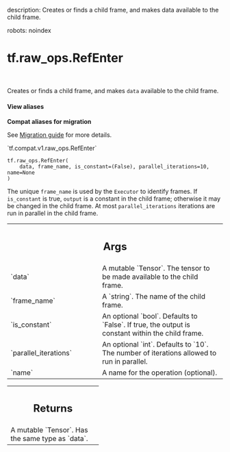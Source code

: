 description: Creates or finds a child frame, and makes data available to the child frame.

robots: noindex

# tf.raw_ops.RefEnter

<!-- Insert buttons and diff -->

<table class="tfo-notebook-buttons tfo-api nocontent" align="left">

</table>



Creates or finds a child frame, and makes `data` available to the child frame.

<section class="expandable">
  <h4 class="showalways">View aliases</h4>
  <p>
<b>Compat aliases for migration</b>
<p>See
<a href="https://www.tensorflow.org/guide/migrate">Migration guide</a> for
more details.</p>
<p>`tf.compat.v1.raw_ops.RefEnter`</p>
</p>
</section>

<pre class="devsite-click-to-copy prettyprint lang-py tfo-signature-link">
<code>tf.raw_ops.RefEnter(
    data, frame_name, is_constant=(False), parallel_iterations=10, name=None
)
</code></pre>



<!-- Placeholder for "Used in" -->

The unique `frame_name` is used by the `Executor` to identify frames. If
`is_constant` is true, `output` is a constant in the child frame; otherwise
it may be changed in the child frame. At most `parallel_iterations` iterations
are run in parallel in the child frame.

<!-- Tabular view -->
 <table class="responsive fixed orange">
<colgroup><col width="214px"><col></colgroup>
<tr><th colspan="2"><h2 class="add-link">Args</h2></th></tr>

<tr>
<td>
`data`
</td>
<td>
A mutable `Tensor`.
The tensor to be made available to the child frame.
</td>
</tr><tr>
<td>
`frame_name`
</td>
<td>
A `string`. The name of the child frame.
</td>
</tr><tr>
<td>
`is_constant`
</td>
<td>
An optional `bool`. Defaults to `False`.
If true, the output is constant within the child frame.
</td>
</tr><tr>
<td>
`parallel_iterations`
</td>
<td>
An optional `int`. Defaults to `10`.
The number of iterations allowed to run in parallel.
</td>
</tr><tr>
<td>
`name`
</td>
<td>
A name for the operation (optional).
</td>
</tr>
</table>



<!-- Tabular view -->
 <table class="responsive fixed orange">
<colgroup><col width="214px"><col></colgroup>
<tr><th colspan="2"><h2 class="add-link">Returns</h2></th></tr>
<tr class="alt">
<td colspan="2">
A mutable `Tensor`. Has the same type as `data`.
</td>
</tr>

</table>

